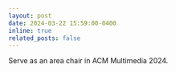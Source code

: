 ```yaml
---
layout: post
date: 2024-03-22 15:59:00-0400
inline: true
related_posts: false
---
```


Serve as an area chair in ACM Multimedia 2024.
